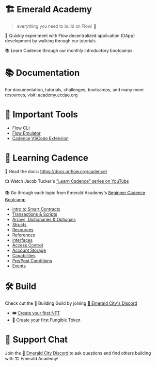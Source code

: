 # 🏗 Emerald Academy

> everything you need to build on Flow! 🚀

🧪 Quickly experiment with Flow decentralized application (DApp) development by walking through our tutorials.

📚 Learn Cadence through our monthly introductory bootcamps.

# 📚 Documentation

For documentation, tutorials, challenges, bootcamps, and many more resources, visit: [academy.ecdao.org](https://academy.ecdao.org)

# 🔧 Important Tools
- [Flow CLI](https://docs.onflow.org/flow-cli/install/)
- [Flow Emulator](https://docs.onflow.org/emulator/)
- [Cadence VSCode Extension](https://docs.onflow.org/vscode-extension/)

# 🔭 Learning Cadence

📕 Read the docs: https://docs.onflow.org/cadence/

📺 Watch Jacob Tucker's ["Learn Cadence" series on YouTube](https://www.youtube.com/watch?v=iVevnipJbHo&list=PLvcQxi9WyGdF32YuZABVTx-t3-FsBNCN2)

📚 Go through each topic from Emerald Academy's [Beginner Cadence Bootcamp](https://github.com/emerald-dao/beginner-cadence-course)

- [Intro to Smart Contracts](https://github.com/emerald-dao/beginner-cadence-course/tree/main/chapter2.0/day1)
- [Transactions & Scripts](https://github.com/emerald-dao/beginner-cadence-course/tree/main/chapter2.0/day2)
- [Arrays, Dictionaries & Optionals](https://github.com/emerald-dao/beginner-cadence-course/tree/main/chapter2.0/day3)
- [Structs](https://github.com/emerald-dao/beginner-cadence-course/tree/main/chapter2.0/day4)
- [Resources](https://github.com/emerald-dao/beginner-cadence-course/tree/main/chapter3.0/day1)
- [References](https://github.com/emerald-dao/beginner-cadence-course/tree/main/chapter3.0/day3)
- [Interfaces](https://github.com/emerald-dao/beginner-cadence-course/tree/main/chapter3.0/day4)
- [Access Control](https://github.com/emerald-dao/beginner-cadence-course/tree/main/chapter3.0/day5)
- [Account Storage](https://github.com/emerald-dao/beginner-cadence-course/tree/main/chapter4.0/day1)
- [Capabilities](https://github.com/emerald-dao/beginner-cadence-course/tree/main/chapter4.0/day2)
- [Pre/Post Conditions](https://github.com/emerald-dao/beginner-cadence-course/tree/main/chapter5.0/day1)
- [Events](https://github.com/emerald-dao/beginner-cadence-course/tree/main/chapter5.0/day1)

# 🛠 Build

Check out the 🔨 Building Guild by joining [💎 Emerald City's Discord](https://discord.gg/emeraldcity)

 - 🎟 [Create your first NFT]()
 - 🥩 [Create your first Fungible Token]()

# 💬 Support Chat

Join the [💎 Emerald City Discord](https://discord.gg/emeraldcity) to ask questions and find others building with 🏗 Emerald Academy!